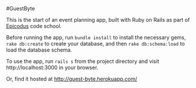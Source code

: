 #GuestByte

This is the start of an event planning app, built with Ruby on Rails as part of
[Epicodus](http://www.epicodus.com/) code school.

Before running the app, run `bundle install` to install the necessary gems, `rake db:create` to
create your database, and then `rake db:schema:load` to load the database schema.

To use the app, run `rails s` from the project directory and visit http://localhost:3000 in your browser.

Or, find it hosted at http://guest-byte.herokuapp.com/